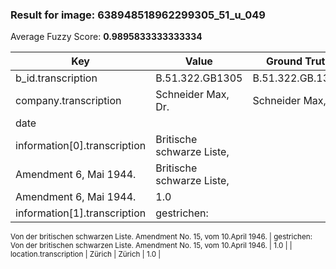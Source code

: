 ### Result for image: 638948518962299305_51_u_049
Average Fuzzy Score: **0.9895833333333334**
<small>

| Key | Value | Ground Truth | Score |
| --- | --- | --- | --- |
| b_id.transcription | B.51.322.GB1305 | B.51.322.GB.1305. | 0.9375 |
| company.transcription | Schneider Max, Dr. | Schneider Max, Dr. | 1.0 |
| date |  |  | 1.0 |
| information[0].transcription | Britische schwarze Liste,
Amendment 6, Mai 1944. | Britische schwarze Liste,
Amendment 6, Mai 1944. | 1.0 |
| information[1].transcription | gestrichen:
Von der britischen schwarzen Liste.
Amendment No. 15, vom 10.April 1946. | gestrichen:
Von der britischen schwarzen Liste.
Amendment No. 15, vom 10.April 1946. | 1.0 |
| location.transcription | Zürich | Zürich | 1.0 |

</small>

